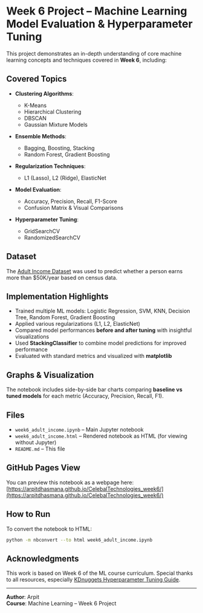 
# Week 6 Project – Machine Learning Model Evaluation & Hyperparameter Tuning

This project demonstrates an in-depth understanding of core machine learning concepts and techniques covered in **Week 6**, including:

## Covered Topics

- **Clustering Algorithms**:
  - K-Means
  - Hierarchical Clustering
  - DBSCAN
  - Gaussian Mixture Models

- **Ensemble Methods**:
  - Bagging, Boosting, Stacking
  - Random Forest, Gradient Boosting

- **Regularization Techniques**:
  - L1 (Lasso), L2 (Ridge), ElasticNet

- **Model Evaluation**:
  - Accuracy, Precision, Recall, F1-Score
  - Confusion Matrix & Visual Comparisons

- **Hyperparameter Tuning**:
  - GridSearchCV
  - RandomizedSearchCV

## Dataset

The [Adult Income Dataset](https://archive.ics.uci.edu/ml/datasets/adult) was used to predict whether a person earns more than $50K/year based on census data.

## Implementation Highlights

- Trained multiple ML models: Logistic Regression, SVM, KNN, Decision Tree, Random Forest, Gradient Boosting
- Applied various regularizations (L1, L2, ElasticNet)
- Compared model performances **before and after tuning** with insightful visualizations
- Used **StackingClassifier** to combine model predictions for improved performance
- Evaluated with standard metrics and visualized with **matplotlib**

## Graphs & Visualization

The notebook includes side-by-side bar charts comparing **baseline vs tuned models** for each metric (Accuracy, Precision, Recall, F1).

## Files

- `week6_adult_income.ipynb` – Main Jupyter notebook
- `week6_adult_income.html` – Rendered notebook as HTML (for viewing without Jupyter)
- `README.md` – This file

## GitHub Pages View

You can preview this notebook as a webpage here:  
 [https://arpitdhasmana.github.io/CelebalTechnologies_week6/](https://arpitdhasmana.github.io/CelebalTechnologies_week6/)

## How to Run

To convert the notebook to HTML:

```bash
python -m nbconvert --to html week6_adult_income.ipynb
```

## Acknowledgments

This work is based on Week 6 of the ML course curriculum. Special thanks to all resources, especially [KDnuggets Hyperparameter Tuning Guide](https://www.kdnuggets.com/hyperparameter-tuning-gridsearchcv-and-randomizedsearchcv-explained).

---
**Author**: Arpit  
**Course**: Machine Learning – Week 6 Project  

